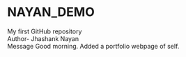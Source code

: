 # NAYAN_DEMO
My first GitHub repository<br>
Author- Jhashank Nayan<br>
Message Good morning.
Added a portfolio webpage of self.
